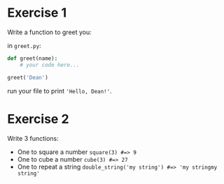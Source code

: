 # Exercise 1


Write a function to greet you:

in `greet.py`:

```python
def greet(name):
    # your code here...

greet('Dean')
```

run your file to print `'Hello, Dean!'`.

# Exercise 2


Write 3 functions:
  * One to square a number `square(3) #=> 9`
  * One to cube a number `cube(3) #=> 27`
  * One to repeat a string `double_string('my string') #=> 'my stringmy string'`
